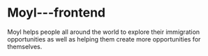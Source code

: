 # Moyl---frontend
Moyl helps people all around the world to explore their immigration opportunities as well as helping them create more opportunities for themselves.
